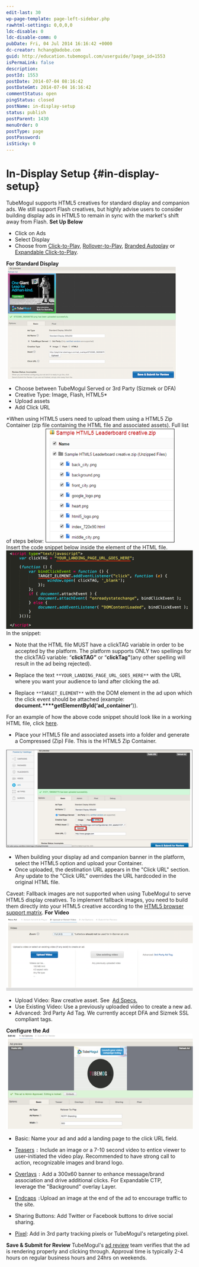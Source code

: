 ```yaml
---
edit-last: 30
wp-page-template: page-left-sidebar.php
rawhtml-settings: 0,0,0,0
ldc-disable: 0
ldc-disable-comm: 0
pubDate: Fri, 04 Jul 2014 16:16:42 +0000
dc-creator: hchang@adobe.com
guid: http://education.tubemogul.com/userguide/?page_id=1553
isPermaLink: false
description: 
postId: 1553
postDate: 2014-07-04 08:16:42
postDateGmt: 2014-07-04 16:16:42
commentStatus: open
pingStatus: closed
postName: in-display-setup
status: publish
postParent: 1430
menuOrder: 0
postType: page
postPassword: 
isSticky: 0
---
```


# In-Display Setup {#in-display-setup}

TubeMogul supports HTML5 creatives for standard display and companion ads. We still support Flash creatives, but highly advise users to consider building display ads in HTML5 to remain in sync with the market's shift away from Flash. **Set Up Below**

* Click on Ads
* Select Display
* Choose&nbsp;from [Click-to-Play](../user-guide/planning/ad-formats/in-display/click-to-play/user-guideplanningad-formatsin-displayclick-to-play.md), [Rollover-to-Play](../user-guide/planning/ad-formats/in-display/rollover-to-play/user-guideplanningad-formatsin-displayrollover-to-play.md), [Branded Autoplay](../user-guide/planning/ad-formats/in-display/branded-autoplay/user-guideplanningad-formatsin-displaybranded-autoplay.md) or [Expandable Click-to-Play](../user-guide/planning/ad-formats/in-display/click-to-expand/user-guideplanningad-formatsin-displayclick-to-expand.md).

**For Standard Display**
[ ![dakfdhjsal](assets/dakfdhjsal.png)](assets/dakfdhjsal.png)

* Choose between TubeMogul Served or 3rd Party (Sizmek or DFA)
* Creative Type: Image, Flash, HTML5&#42;
* Upload assets
* Add Click URL

&#42;When using HTML5 users need to upload them using a HTML5 Zip Container (zip file containing the HTML file and associated assets). Full list of steps below: [ ![html](assets/html.png)](assets/html.png) &nbsp; Insert the code snippet below inside the **<head>** element of the HTML file. &nbsp; [ ![HTML5 code snippet](assets/html5-code-snippet.png)](assets/html5-code-snippet.png) In the snippet:

* Note that the HTML file MUST have a clickTAG variable in order to be accepted by the platform. The platform supports ONLY two spellings for the clickTAG variable: “**clickTAG”** or “**clickTag”**(any other spelling will result in the ad being rejected).

* Replace the text `**YOUR_LANDING_PAGE_URL_GOES_HERE**` with the URL where you want your audience to land after clicking the ad.
* Replace `**TARGET_ELEMENT**` with the DOM element in the ad upon which the click event should be attached (example: **document.****getElementById(‘ad_container’**)).

For an example of how the above code snippet should look like in a working HTML file, click [here](assets/index.txt).

* Place your HTML5 file and associated assets into a folder and generate a Compressed (Zip) File. This is the HTML5 Zip Container.

[ ![standard](assets/standard.png)](assets/standard.png)

* When building your display ad and companion banner in the platform, select the HTML5 option and upload your Container.
* Once uploaded, the destination URL appears in the "Click URL" section. Any update to the "Click URL" overrides the URL hardcoded in the original HTML file.

Caveat: Fallback images are not supported when using TubeMogul to serve HTML5 display creatives. To implement fallback images, you need to build them directly into your HTML5 creative according to the [HTML5 browser support matrix](http://caniuse.com/). **For Video** [ ![dada](assets/dada.png)](assets/dada.png)

* Upload Video: Raw creative asset. See&nbsp; [Ad Specs.](../user-guide/planning/ad-formats/ad-specs/user-guideplanningad-formatsad-specs.md)
* Use Existing Video: Use a previously uploaded video to create a new ad.
* Advanced: 3rd Party Ad Tag.&nbsp;We currently accept DFA and Sizmek SSL compliant tags.

**Configure the Ad**
[ ![CTP](assets/ctp.png)](assets/ctp.png)

* Basic: Name your ad and add a landing page to the click URL field.
* [Teasers](/user-guide/execution/ad-unit-setup/teasers-endcaps/) `:`&nbsp;Include an image or a 7-10 second video to entice viewer to user-initiated&nbsp;the video play. Recommended to have strong call to action, recognizable images and brand logo.

* [Overlays](../user-guide/execution/ad-unit-setup/overlay/user-guideexecutionad-unit-setupoverlay.md) `:`&nbsp;Add a 300x60 banner to enhance message/brand association and drive additional clicks. For&nbsp;Expandable CTP, leverage&nbsp;the "Background"&nbsp;overlay Layer.

* [Endcaps](http://education.tubemogul.com/user-guide/execution/ad-unit-setup/teasers-endcaps/) `:`Upload an image at the end of the ad to encourage traffic to the site.

* Sharing Buttons: Add Twitter or Facebook buttons to drive social sharing.
* [Pixel](../user-guide/execution/ad-unit-setup/3rd-party-tracking-adserving/tracking-pixels/user-guideexecutionad-unit-setup3rd-party-tracking-adservingtracking-pixels.md):&nbsp;Add in 3rd party tracking pixels or TubeMogul's retargeting pixel.

**Save & Submit for Review**
TubeMogul's [ad review](../user-guide/execution/ad-unit-setup/ad-reviews/user-guideexecutionad-unit-setupad-reviews.md) team&nbsp;verifies&nbsp;that the ad is rendering properly and clicking through. Approval time is typically 2-4 hours on regular business hours and 24hrs on weekends. 